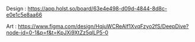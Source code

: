 Design :
https://app.holst.so/board/63e4e498-d09d-4844-8d8c-e0e1c5e8aa66

Art :
https://www.figma.com/design/HqjuWCReAlf1XvqFzyo2fS/DeepDive?node-id=0-1&p=f&t=KpJXi9XtZz5qlLP5-0
